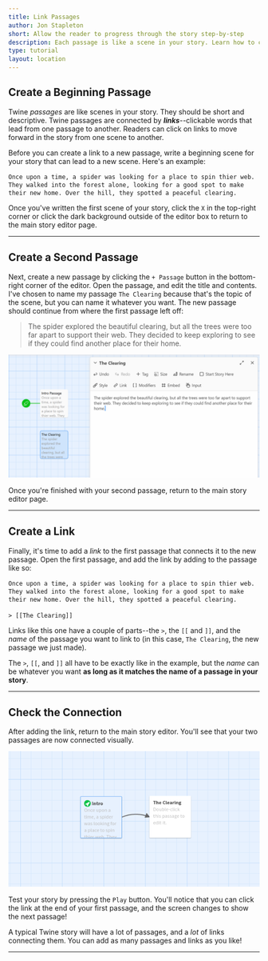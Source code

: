 ```yaml
---
title: Link Passages
author: Jon Stapleton
short: Allow the reader to progress through the story step-by-step
description: Each passage is like a scene in your story. Learn how to connect passages together with links, allowing the reader to move the story forward and uncover new scenes step-by-step.
type: tutorial
layout: location
---
```


## Create a Beginning Passage

Twine *passages* are like scenes in your story. They should be short and descriptive. Twine passages are connected by ***links***--clickable words that lead from one passage to another. Readers can click on links to move forward in the story from one scene to another.

Before you can create a link to a new passage, write a beginning scene for your story that can lead to a new scene. Here's an example:

```
Once upon a time, a spider was looking for a place to spin thier web. They walked into the forest alone, looking for a good spot to make their new home. Over the hill, they spotted a peaceful clearing.
```

Once you've written the first scene of your story, click the `X` in the top-right corner or click the dark background outside of the editor box to return to the main story editor page.

----

## Create a Second Passage

Next, create a new passage by clicking the `+ Passage` button in the bottom-right corner of the editor. Open the passage, and edit the title and contents. I've chosen to name my passage `The Clearing` because that's the topic of the scene, but you can name it whatever you want. The new passage should continue from where the first passage left off:

> The spider explored the beautiful clearing, but all the trees were too far apart to support their web. They decided to keep exploring to see if they could find another place for their home.

![The Twine passage editor, showing a passage named 'The Clearing'](/images/second-passage.png)

Once you're finished with your second passage, return to the main story editor page.

----

## Create a Link

Finally, it's time to add a *link* to the first passage that connects it to the new passage. Open the first passage, and add the link by adding to the passage like so:

```
Once upon a time, a spider was looking for a place to spin thier web. They walked into the forest alone, looking for a good spot to make their new home. Over the hill, they spotted a peaceful clearing.

> [[The Clearing]]
```

Links like this one have a couple of parts--the `>`, the `[[` and `]]`, and the *name* of the passage you want to link to (in this case, `The Clearing`, the new passage we just made). 

The `>`, `[[`, and `]]` all have to be exactly like in the example, but the *name* can be whatever you want **as long as it matches the name of a passage in your story**.

----

## Check the Connection

After adding the link, return to the main story editor. You'll see that your two passages are now connected visually.

![The Twine story editor, showing two passages connected by a link](/images/linked-passages.png)

Test your story by pressing the `Play` button. You'll notice that you can click the link at the end of your first passage, and the screen changes to show the next passage!

A typical Twine story will have a lot of passages, and a *lot* of links connecting them. You can add as many passages and links as you like!

----

